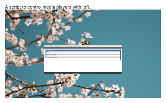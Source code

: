 A script to control media players with rofi.
![](https://github.com/mrHeavenli/rofi-playerctl/blob/main/Screenshot%20from%202023-07-22%2018-10-33.png?raw=true)
